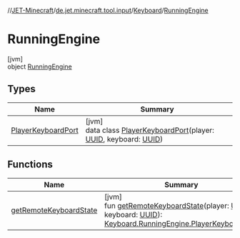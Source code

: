 //[JET-Minecraft](../../../../index.md)/[de.jet.minecraft.tool.input](../../index.md)/[Keyboard](../index.md)/[RunningEngine](index.md)

# RunningEngine

[jvm]\
object [RunningEngine](index.md)

## Types

| Name | Summary |
|---|---|
| [PlayerKeyboardPort](-player-keyboard-port/index.md) | [jvm]<br>data class [PlayerKeyboardPort](-player-keyboard-port/index.md)(player: [UUID](https://docs.oracle.com/javase/8/docs/api/java/util/UUID.html), keyboard: [UUID](https://docs.oracle.com/javase/8/docs/api/java/util/UUID.html)) |

## Functions

| Name | Summary |
|---|---|
| [getRemoteKeyboardState](get-remote-keyboard-state.md) | [jvm]<br>fun [getRemoteKeyboardState](get-remote-keyboard-state.md)(player: [UUID](https://docs.oracle.com/javase/8/docs/api/java/util/UUID.html), keyboard: [UUID](https://docs.oracle.com/javase/8/docs/api/java/util/UUID.html)): [Keyboard.RunningEngine.PlayerKeyboardPort](-player-keyboard-port/index.md) |
